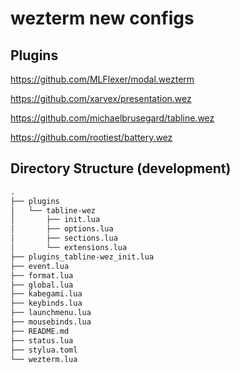 # wezterm new configs

## Plugins

https://github.com/MLFlexer/modal.wezterm

https://github.com/xarvex/presentation.wez

https://github.com/michaelbrusegard/tabline.wez

https://github.com/rootiest/battery.wez

## Directory Structure (development)

```txt
.
├── plugins
│   └── tabline-wez
│       ├── init.lua
│       ├── options.lua
│       ├── sections.lua
│       └── extensions.lua
├── plugins_tabline-wez_init.lua
├── event.lua
├── format.lua
├── global.lua
├── kabegami.lua
├── keybinds.lua
├── launchmenu.lua
├── mousebinds.lua
├── README.md
├── status.lua
├── stylua.toml
└── wezterm.lua
```


